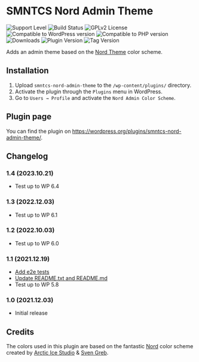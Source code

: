 # SMNTCS Nord Admin Theme

![Support Level](https://img.shields.io/badge/support-active-green.svg)
![Build Status](https://github.com/nielslange/smntcs-nord-admin-theme/actions/workflows/test.yml/badge.svg)
![GPLv2 License](https://img.shields.io/github/license/nielslange/smntcs-nord-admin-theme.svg)
![Compatible to WordPress version](https://plugintests.com/plugins/smntcs-nord-admin-theme/wp-badge.svg)
![Compatible to PHP version](https://plugintests.com/plugins/smntcs-nord-admin-theme/php-badge.svg)
![Downloads](https://img.shields.io/wordpress/plugin/dt/smntcs-nord-admin-theme.svg)
![Plugin Version](https://img.shields.io/wordpress/plugin/v/smntcs-nord-admin-theme.svg)
![Tag Version](https://img.shields.io/github/tag/nielslange/smntcs-nord-admin-theme.svg)

Adds an admin theme based on the [Nord Theme](https://www.nordtheme.com/) color scheme.

## Installation

1. Upload `smntcs-nord-admin-theme` to the `/wp-content/plugins/` directory.
2. Activate the plugin through the `Plugins` menu in WordPress.
3. Go to `Users → Profile` and activate the `Nord Admin Color Scheme`.

## Plugin page

You can find the plugin on https://wordpress.org/plugins/smntcs-nord-admin-theme/.

## Changelog

### 1.4 (2023.10.21)

-   Test up to WP 6.4

### 1.3 (2022.12.03)

-   Test up to WP 6.1

### 1.2 (2022.10.03)

-   Test up to WP 6.0

### 1.1 (2021.12.19)

-   [Add e2e tests](https://github.com/nielslange/smntcs-nord-admin-theme/pull/2)
-   [Update README.txt and README.md](https://github.com/nielslange/smntcs-nord-admin-theme/pull/3)
-   Test up to WP 5.8

### 1.0 (2021.12.03)

-   Initial release

## Credits

The colors used in this plugin are based on the fantastic [Nord](https://www.nordtheme.com/) color scheme created by [Arctic Ice Studio](https://www.arcticicestudio.com/) & [Sven Greb](https://svengreb.de/).
